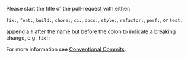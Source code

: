 Please start the title of the pull-request with either:

`fix:`, `feat:`, `build:`, `chore:`, `ci:`, `docs:`, `style:`, `refactor:`, `perf:`, or `test:`

append a `!` after the name but before the colon to indicate a breaking change, e.g. `fix!:`

For more information see [Conventional Commits](https://www.conventionalcommits.org/en/v1.0.0/#summary).
